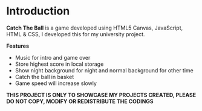 Introduction
============

**Catch The Ball** is a game developed using HTML5 Canvas, JavaScript, HTML & CSS, I developed this for my university project.

**Features**
- Music for intro and game over
- Store highest score in local storage
- Show night background for night and normal background for other time
- Catch the ball in basket
- Game speed will increase slowly

**THIS PROJECT IS ONLY TO SHOWCASE MY PROJECTS CREATED, PLEASE DO NOT COPY, MODIFY OR REDISTRIBUTE THE CODINGS**

